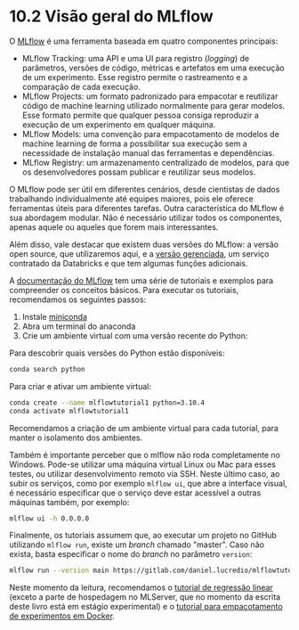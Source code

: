 # 10.2 Visão geral do MLflow

O [MLflow](https://mlflow.org/) é uma ferramenta baseada em quatro componentes principais:

* MLflow Tracking: uma API e uma UI para registro (_logging_) de parâmetros, versões de código, métricas e artefatos em uma execução de um experimento. Esse registro permite o rastreamento e a comparação de cada execução.
* MLflow Projects: um formato padronizado para empacotar e reutilizar código de machine learning utilizado normalmente para gerar modelos. Esse formato permite que qualquer pessoa consiga reproduzir a execução de um experimento em qualquer máquina.
* MLflow Models: uma convenção para empacotamento de modelos de machine learning de forma a possibilitar sua execução sem a necessidade de instalação manual das ferramentas e dependências.
* MLflow Registry: um armazenamento centralizado de modelos, para que os desenvolvedores possam publicar e reutilizar seus modelos.

O MLflow pode ser útil em diferentes cenários, desde cientistas de dados trabalhando individualmente até equipes maiores, pois ele oferece ferramentas úteis para diferentes tarefas. Outra característica do MLflow é sua abordagem modular. Não é necessário utilizar todos os componentes, apenas aquele ou aqueles que forem mais interessantes.

Além disso, vale destacar que existem duas versões do MLflow: a versão open source, que utilizaremos aqui, e a [versão gerenciada](https://databricks.com/product/managed-mlflow), um serviço contratado da Databricks e que tem algumas funções adicionais. 

A [documentação do MLflow](https://mlflow.org/docs/latest/index.html) tem uma série de tutoriais e exemplos para compreender os conceitos básicos. Para executar os tutoriais, recomendamos os seguintes passos:

1. Instale [miniconda](https://docs.conda.io/en/latest/miniconda.html)
2. Abra um terminal do anaconda
3. Crie um ambiente virtual com uma versão recente do Python:

Para descobrir quais versões do Python estão disponíveis:

```sh
conda search python
```

Para criar e ativar um ambiente virtual:

```sh
conda create --name mlflowtutorial1 python=3.10.4
conda activate mlflowtutorial1
```

Recomendamos a criação de um ambiente virtual para cada tutorial, para manter o isolamento dos ambientes.

Também é importante perceber que o mlflow não roda completamente no Windows. Pode-se utilizar uma máquina virtual Linux ou Mac para esses testes, ou utilizar desenvolvimento remoto via SSH. Neste último caso, ao subir os serviços, como por exemplo `mlflow ui`, que abre a interface visual, é necessário especificar que o serviço deve estar acessível a outras máquinas também, por exemplo:

```sh
mlflow ui -h 0.0.0.0
```

Finalmente, os tutoriais assumem que, ao executar um projeto no GitHub utilizando `mlflow run`, existe um _branch_ chamado "master". Caso não exista, basta especificar o nome do _branch_ no parâmetro `version`:

```sh
mlflow run --version main https://gitlab.com/daniel.lucredio/mlflowtutorial1.git -P alpha=5.1
```

Neste momento da leitura, recomendamos o [tutorial de regressão linear](https://mlflow.org/docs/latest/tutorials-and-examples/tutorial.html) (exceto a parte de hospedagem no MLServer, que no momento da escrita deste livro está em estágio experimental) e o [tutorial para empacotamento de experimentos em Docker](https://github.com/mlflow/mlflow/tree/master/examples/docker).